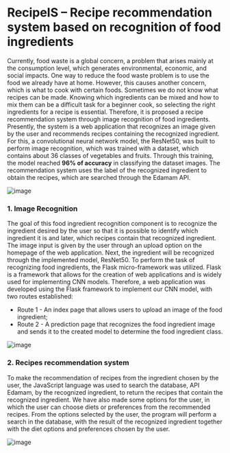 # RecipeIS – Recipe recommendation system based on recognition of food ingredients

Currently, food waste is a global concern, a problem that arises mainly at the
consumption level, which generates environmental, economic, and social impacts. One way to
reduce the food waste problem is to use the food we already have at home. However, this causes
another concern, which is what to cook with certain foods. Sometimes we do not know what
recipes can be made. Knowing which ingredients can be mixed and how to mix them can be a
difficult task for a beginner cook, so selecting the right ingredients for a recipe is essential.
Therefore, it is proposed a recipe recommendation system through image recognition of food
ingredients. Presently, the system is a web application that recognizes an image given by the user
and recommends recipes containing the recognized ingredient. For this, a convolutional neural
network model, the ResNet50, was built to perform image recognition, which was trained with a
dataset, which contains about 36 classes of vegetables and fruits. Through this training, the model
reached **96% of accuracy** in classifying the dataset images. The recommendation system uses the
label of the recognized ingredient to obtain the recipes, which are searched through the Edamam
API.

![image](https://github.com/msrodrigues105/RecipeIS/assets/47826691/523644e3-cff2-4be2-8833-7a4c3b5bae1d)



### 1. Image Recognition

The goal of this food ingredient recognition component is to recognize the
ingredient desired by the user so that it is possible to identify which ingredient it is and
later, which recipes contain that recognized ingredient.  
The image input is given by the user through an upload option on the
homepage of the web application. Next, the ingredient will be recognized through the
implemented model, ResNet50.
To perform the task of recognizing food ingredients, the Flask micro-framework was
utilized. Flask is a framework that allows for the creation of web applications and is
widely used for implementing CNN models. Therefore, a web application was developed
using the Flask framework to implement our CNN model, with two routes established:
- Route 1 - An index page that allows users to upload an image of the food ingredient;
- Route 2 - A prediction page that recognizes the food ingredient image and sends it
to the created model to determine the food ingredient class.

![image](https://github.com/msrodrigues105/RecipeIS/assets/47826691/a4fc26ff-7eac-4c86-8684-ef3ec9b7d8aa)


### 2. Recipes recommendation system
To make the recommendation of recipes from the ingredient chosen by the user,
the JavaScript language was used to search the database, API Edamam, by the
recognized ingredient, to return the recipes that contain the recognized ingredient.
We have also made some options for the user, in which the user can choose diets
or preferences from the recommended recipes. From the options selected by the user,
the program will perform a search in the database, with the result of the recognized
ingredient together with the diet options and preferences chosen by the user.

![image](https://github.com/msrodrigues105/RecipeIS/assets/47826691/3dbbb3b9-4b6c-4cb5-81c2-ef6e3bb40013)


